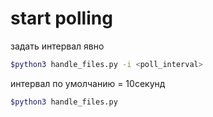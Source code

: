 # start polling
задать интервал явно
```bash
$python3 handle_files.py -i <poll_interval>
```
интервал по умолчанию = 10секунд
```bash
$python3 handle_files.py
```

